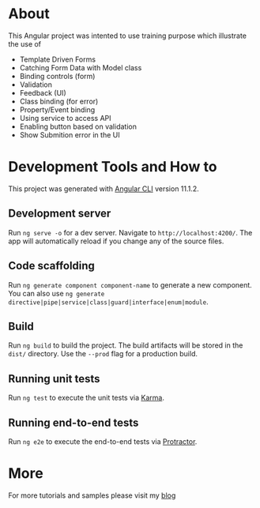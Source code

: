 
# About
This Angular project was intented to use training purpose which illustrate the use of 

* Template Driven Forms
* Catching Form Data with Model class
* Binding controls (form)
* Validation
* Feedback (UI)
* Class binding (for error)
* Property/Event binding
* Using service to access API
* Enabling button based on validation
* Show Submition error in the UI


# Development Tools and How to

This project was generated with [Angular CLI](https://github.com/angular/angular-cli) version 11.1.2.

## Development server

Run `ng serve -o` for a dev server. Navigate to `http://localhost:4200/`. The app will automatically reload if you change any of the source files.

## Code scaffolding

Run `ng generate component component-name` to generate a new component. You can also use `ng generate directive|pipe|service|class|guard|interface|enum|module`.

## Build

Run `ng build` to build the project. The build artifacts will be stored in the `dist/` directory. Use the `--prod` flag for a production build.

## Running unit tests

Run `ng test` to execute the unit tests via [Karma](https://karma-runner.github.io).

## Running end-to-end tests

Run `ng e2e` to execute the end-to-end tests via [Protractor](http://www.protractortest.org/).

# More 
 For more tutorials and samples please visit my [blog](https://developermblog.wordpress.com/source-code/) 